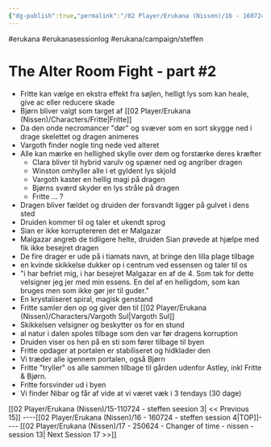 ```yaml
---
{"dg-publish":true,"permalink":"/02 Player/Erukana (Nissen)/16 - 160724 - steffen session 4/","tags":["erukana","erukanasessionlog","erukana/campaign/steffen",2]}
---
```



#erukana #erukanasessionlog #erukana/campaign/steffen 

# The Alter Room Fight - part #2
- Fritte kan vælge en ekstra effekt fra søjlen, helligt lys som kan heale, give ac eller reducere skade 
- Bjørn bliver valgt som target af [[02 Player/Erukana (Nissen)/Characters/Fritte\|Fritte]]
- Da den onde necromancer "dør" og svæver som en sort skygge ned i drage skelettet og dragen animeres 
- Vargoth finder nogle ting nede ved alteret 
- Alle kan mærke en hellighed skylle over dem og forstærke deres kræfter 
	- Clara bliver til hybrid varulv og spæner ned og angriber dragen 
	- Winston omhyller alle i et gyldent lys skjold
	- Vargoth kaster en hellig magi på dragen 
	- Bjørns sværd skyder en lys stråle på dragen 
	- Fritte ... ? 
- Dragen bliver fældet og druiden der forsvandt ligger på gulvet i dens sted 
- Druiden kommer til og taler et ukendt sprog  
- Sian er ikke korruptereren det er Malgazar 
- Malgazar angreb de tidligere helte, druiden Sian prøvede at hjælpe med fik ikke besejret dragen 
- De fire drager er ude på i tiamats navn, at bringe den lilla plage tilbage 
- en kvinde skikkelse dukker op i centrum ved essensen og taler til os 
- "i har befriet mig, i har besejret Malgazar en af de 4. Som tak for dette velsigner jeg jer med min essens. En del af en helligdom, som kan bruges men som ikke gør jer til guder."
- En krystaliseret spiral, magisk genstand 
- Fritte samler den op og giver den til [[02 Player/Erukana (Nissen)/Characters/Vargoth Sul\|Vargoth Sul]] 
- Skikkelsen velsigner og beskytter os for en stund 
- al natur i dalen spoles tilbage som den var før dragens korruption 
- Druiden viser os hen på en sti som fører tilbage til byen 
- Fritte opdager at portalen er stabiliseret og hidklader den 
- Vi træder alle igennem portalen, også Bjørn 
- Fritte "tryller" os alle sammen tilbage til gården udenfor Astley, inkl Fritte & Bjørn. 
- Fritte forsvinder ud i byen 
- Vi finder Nibar og får af vide at vi været væk i 3 tendays (30 dage)


[[02 Player/Erukana (Nissen)/15-110724 - steffen seesion 3\| << Previous 15]] ----[[02 Player/Erukana (Nissen)/16 - 160724 - steffen session 4\|TOP]]---- [[02 Player/Erukana (Nissen)/17 - 250624 - Changer of time - nissen - session 13\| Next Session 17 >>]]